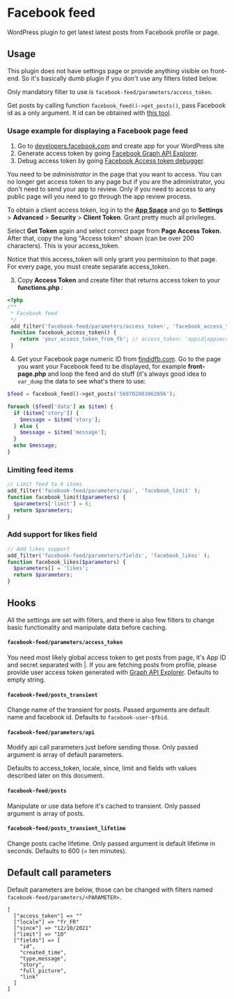 # Facebook feed
WordPress plugin to get latest latest posts from Facebook profile or page.

## Usage
This plugin does not have settings page or provide anything visible on front-end. So it's basically dumb plugin if you don't use any filters listed below.

Only mandatory filter to use is `facebook-feed/parameters/access_token`.

Get posts by calling function `facebook_feed()->get_posts()`, pass Facebook id as a only argument. It id can be obtained with [this tool](https://findidfb.com/).

### Usage example for displaying a Facebook page feed

1. Go to [developers.facebook.com](https://developers.facebook.com/) and create app for your WordPress site
2. Generate access token by going [Facebook Graph API Explorer](https://developers.facebook.com/tools/explorer/).
2. Debug access token by going [Facebook Access token debugger](https://developers.facebook.com/tools/debug/accesstoken/).

You need to be *administrator* in the page that you want to access. You can no longer get access token to any page but if you are the administrator, you don't need to send your app to review. Only if you need to access to any public page will you need to go through the app review process.

To obtain a client access token, log in to the [**App Space**](https://developers.facebook.com/apps ) and go to **Settings** > **Advanced** > **Security** > **Client Token**. Grant pretty much all privileges.

Select **Get Token** again and select correct page from **Page Access Token**. After that, copy the long "Access token" shown (can be over 200 characters). This is your access_token.

Notice that this access_token will only grant you permission to that page. For every page, you must create separate access_token.

3. Copy **Access Token** and create filter that returns access token to your **functions.php** :

```php
<?php
/**
 * Facebook feed
 */
 add_filter('facebook-feed/parameters/access_token', 'facebook_access_token' );
 function facebook_access_token() {
    return 'your_access_token_from_fb'; // access_token: 'appid|appsecret'
 }
```

4. Get your Facebook page numeric ID from [findidfb.com](https://findidfb.com/). Go to the page you want your Facebook feed to be displayed, for example **front-page.php** and loop the feed and do stuff (it's always good idea to `var_dump` the data to see what's there to use:

```php
$feed = facebook_feed()->get_posts('569702083062696');

foreach ($feed['data'] as $item) {
  if ($item['story']) {
    $message = $item['story'];
  } else {
    $message = $item['message'];
  }
  echo $message;
}
```

### Limiting feed items
```php
// Limit feed to 6 items
add_filter('facebook-feed/parameters/api', 'facebook_limit' );
function facebook_limit($parameters) {
  $parameters['limit'] = 6;
  return $parameters;
}
```

### Add support for likes field

```php
// Add likes support
add_filter('facebook-feed/parameters/fields', 'facebook_likes' );
function facebook_likes($parameters) {
  $parameters[] = 'likes';
  return $parameters;
}
```

## Hooks
All the settings are set with filters, and there is also few filters to change basic functionality and manipulate data before caching.

#### `facebook-feed/parameters/access_token`
You need most likely global access token to get posts from page, it's App ID and secret separated with |. If you are fetching posts from profile, please provide user access token generated with [Graph API Explorer](https://developers.facebook.com/tools/explorer/).
Defaults to empty string.

#### `facebook-feed/posts_transient`
Change name of the transient for posts. Passed arguments are default name and facebook id.
Defaults to `facebook-user-$fbid`.

#### `facebook-feed/parameters/api`
Modify api call parameters just before sending those. Only passed argument is array of default parameters.

Defaults to access_token, locale, since, limit and fields wth values described later on this document.

#### `facebook-feed/posts`
Manipulate or use data before it's cached to transient. Only passed argument is array of posts.

#### `facebook-feed/posts_transient_lifetime`
Change posts cache lifetime. Only passed argument is default lifetime in seconds.
Defaults to 600 (= ten minutes).

## Default call parameters

Default parameters are below, those can be changed with filters named `facebook-feed/parameters/<PARAMETER>`.

```
[
  ["access_token"] => ""
  ["locale"] => "fr_FR"
  ["since"] => "12/10/2021"
  ["limit"] => "10"
  ["fields"] => [
    "id",
    "created_time",
    "type,message",
    "story",
    "full_picture",
    "link"
  ]
]
```